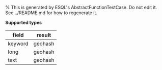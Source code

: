 % This is generated by ESQL's AbstractFunctionTestCase. Do not edit it. See ../README.md for how to regenerate it.

**Supported types**

| field | result |
| --- | --- |
| keyword | geohash |
| long | geohash |
| text | geohash |

